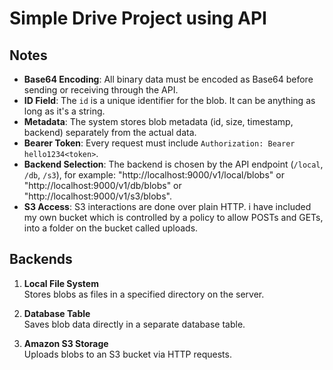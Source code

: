 # Simple Drive Project using API
## Notes

- **Base64 Encoding**: All binary data must be encoded as Base64 before sending or receiving through the API.
- **ID Field**: The `id` is a unique identifier for the blob. It can be anything as long as it's a string.
- **Metadata**: The system stores blob metadata (id, size, timestamp, backend) separately from the actual data.
- **Bearer Token**: Every request must include `Authorization: Bearer hello1234<token>`.
- **Backend Selection**: The backend is chosen by the API endpoint (`/local`, `/db`, `/s3`), for example: "http://localhost:9000/v1/local/blobs" or "http://localhost:9000/v1/db/blobs" or "http://localhost:9000/v1/s3/blobs".
- **S3 Access**: S3 interactions are done over plain HTTP. i have included my own bucket which is controlled by a policy to allow POSTs and GETs,  into a folder on the bucket called uploads.
## Backends

1. **Local File System**  
   Stores blobs as files in a specified directory on the server.

2. **Database Table**  
   Saves blob data directly in a separate database table.

3. **Amazon S3 Storage**  
   Uploads blobs to an S3 bucket via HTTP requests.

